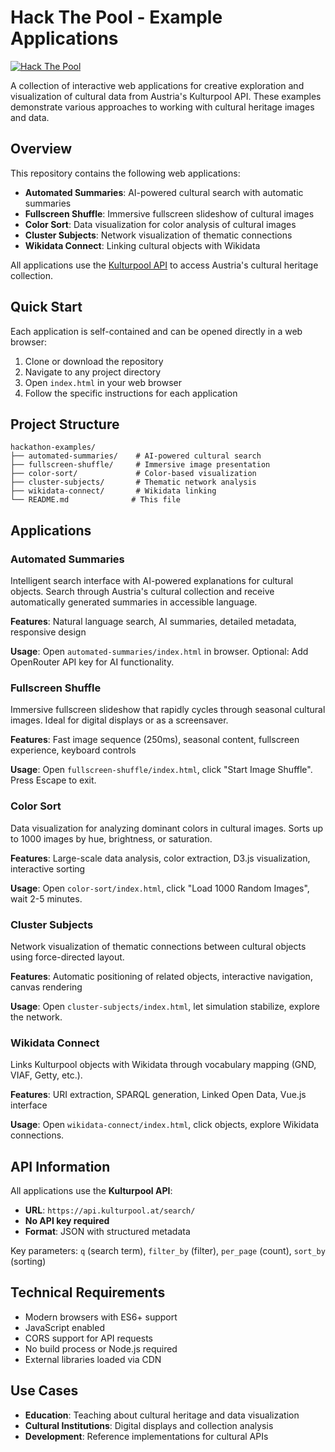# Hack The Pool - Example Applications

[![Hack The Pool](https://info.kulturpool.at/content/images/size/w2000/2025/09/Hack-the-Pool-2025-Banner--780-x-430-px-.png)](https://info.kulturpool.at/hack-the-pool)

A collection of interactive web applications for creative exploration and visualization of cultural data from Austria's Kulturpool API. These examples demonstrate various approaches to working with cultural heritage images and data.

## Overview

This repository contains the following web applications:

- **Automated Summaries**: AI-powered cultural search with automatic summaries
- **Fullscreen Shuffle**: Immersive fullscreen slideshow of cultural images
- **Color Sort**: Data visualization for color analysis of cultural images
- **Cluster Subjects**: Network visualization of thematic connections
- **Wikidata Connect**: Linking cultural objects with Wikidata

All applications use the [Kulturpool API](https://www.kulturpool.at/) to access Austria's cultural heritage collection.

## Quick Start

Each application is self-contained and can be opened directly in a web browser:

1. Clone or download the repository
2. Navigate to any project directory
3. Open `index.html` in your web browser
4. Follow the specific instructions for each application

## Project Structure

```
hackathon-examples/
├── automated-summaries/    # AI-powered cultural search
├── fullscreen-shuffle/     # Immersive image presentation
├── color-sort/             # Color-based visualization
├── cluster-subjects/       # Thematic network analysis
├── wikidata-connect/       # Wikidata linking
└── README.md              # This file
```

## Applications

### Automated Summaries
Intelligent search interface with AI-powered explanations for cultural objects. Search through Austria's cultural collection and receive automatically generated summaries in accessible language.

**Features**: Natural language search, AI summaries, detailed metadata, responsive design

**Usage**: Open `automated-summaries/index.html` in browser. Optional: Add OpenRouter API key for AI functionality.

### Fullscreen Shuffle
Immersive fullscreen slideshow that rapidly cycles through seasonal cultural images. Ideal for digital displays or as a screensaver.

**Features**: Fast image sequence (250ms), seasonal content, fullscreen experience, keyboard controls

**Usage**: Open `fullscreen-shuffle/index.html`, click "Start Image Shuffle". Press Escape to exit.

### Color Sort
Data visualization for analyzing dominant colors in cultural images. Sorts up to 1000 images by hue, brightness, or saturation.

**Features**: Large-scale data analysis, color extraction, D3.js visualization, interactive sorting

**Usage**: Open `color-sort/index.html`, click "Load 1000 Random Images", wait 2-5 minutes.

### Cluster Subjects
Network visualization of thematic connections between cultural objects using force-directed layout.

**Features**: Automatic positioning of related objects, interactive navigation, canvas rendering

**Usage**: Open `cluster-subjects/index.html`, let simulation stabilize, explore the network.

### Wikidata Connect
Links Kulturpool objects with Wikidata through vocabulary mapping (GND, VIAF, Getty, etc.).

**Features**: URI extraction, SPARQL generation, Linked Open Data, Vue.js interface

**Usage**: Open `wikidata-connect/index.html`, click objects, explore Wikidata connections.

## API Information

All applications use the **Kulturpool API**:
- **URL**: `https://api.kulturpool.at/search/`
- **No API key required**
- **Format**: JSON with structured metadata

Key parameters: `q` (search term), `filter_by` (filter), `per_page` (count), `sort_by` (sorting)

## Technical Requirements

- Modern browsers with ES6+ support
- JavaScript enabled
- CORS support for API requests
- No build process or Node.js required
- External libraries loaded via CDN

## Use Cases

* **Education**: Teaching about cultural heritage and data visualization
* **Cultural Institutions**: Digital displays and collection analysis
* **Development**: Reference implementations for cultural APIs

